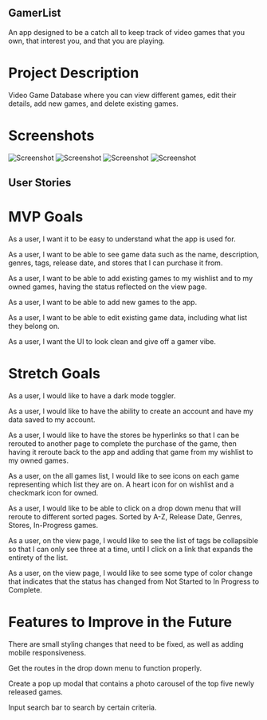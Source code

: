 ## GamerList
An app designed to be a catch all to keep track of video games that you own, that interest you, and that you are playing.

# Project Description
Video Game Database where you can view different games, edit their details, add new games, and delete existing games.

# Screenshots
![Screenshot](home-page.png)
![Screenshot](view-page.png)
![Screenshot](edit-page.png)
![Screenshot](add-page.png)

## User Stories

# MVP Goals
As a user, I want it to be easy to understand what the app is used for.

As a user, I want to be able to see game data such as the name, description, genres, tags, release date, and stores that I can purchase it from.

As a user, I want to be able to add existing games to my wishlist and to my owned games, having the status reflected on the view page.

As a user, I want to be able to add new games to the app.

As a user, I want to be able to edit existing game data, including what list they belong on.

As a user, I want the UI to look clean and give off a gamer vibe.

# Stretch Goals

As a user, I would like to have a dark mode toggler.

As a user, I would like to have the ability to create an account and have my data saved to my account.

As a user, I would like to have the stores be hyperlinks so that I can be rerouted to another page to complete the purchase of the game, then having it reroute back to the app and adding that game from my wishlist to my owned games.

As a user, on the all games list, I would like to see icons on each game representing which list they are on. A heart icon for on wishlist and a checkmark icon for owned.

As a user, I would like to be able to click on a drop down menu that will reroute to different sorted pages. Sorted by A-Z, Release Date, Genres, Stores, In-Progress games.

As a user, on the view page, I would like to see the list of tags be collapsible so that I can only see three at a time, until I click on a link that expands the entirety of the list.

As a user, on the view page, I would like to see some type of color change that indicates that the status has changed from Not Started to In Progress to Complete.

# Features to Improve in the Future

There are small styling changes that need to be fixed, as well as adding mobile responsiveness.

Get the routes in the drop down menu to function properly.

Create a pop up modal that contains a photo carousel of the top five newly released games.

Input search bar to search by certain criteria.
